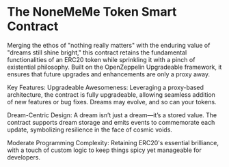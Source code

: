 # The NoneMeMe Token Smart Contract
Merging the ethos of "nothing really matters" with the enduring value of "dreams still shine bright," this contract retains the fundamental functionalities of an ERC20 token while sprinkling it with a pinch of existential philosophy. Built on the OpenZeppelin Upgradeable framework, it ensures that future upgrades and enhancements are only a proxy away.

Key Features:
Upgradeable Awesomeness:
Leveraging a proxy-based architecture, the contract is fully upgradeable, allowing seamless addition of new features or bug fixes. Dreams may evolve, and so can your tokens.

Dream-Centric Design:
A dream isn’t just a dream—it’s a stored value. The contract supports dream storage and emits events to commemorate each update, symbolizing resilience in the face of cosmic voids.

Moderate Programming Complexity:
Retaining ERC20's essential brilliance, with a touch of custom logic to keep things spicy yet manageable for developers.